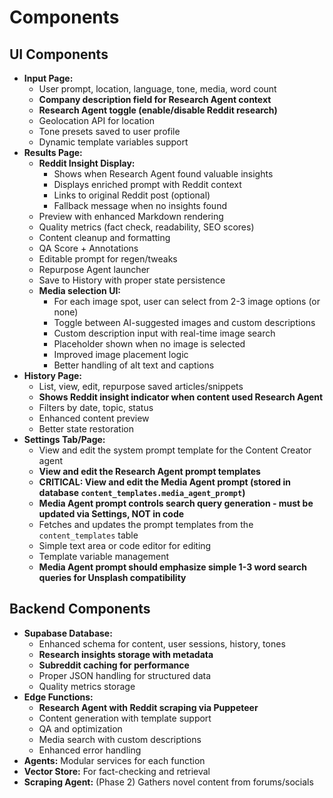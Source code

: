 # Components

## UI Components
- **Input Page:**
  - User prompt, location, language, tone, media, word count
  - **Company description field for Research Agent context**
  - **Research Agent toggle (enable/disable Reddit research)**
  - Geolocation API for location
  - Tone presets saved to user profile
  - Dynamic template variables support
- **Results Page:**
  - **Reddit Insight Display:**
    - Shows when Research Agent found valuable insights
    - Displays enriched prompt with Reddit context
    - Links to original Reddit post (optional)
    - Fallback message when no insights found
  - Preview with enhanced Markdown rendering
  - Quality metrics (fact check, readability, SEO scores)
  - Content cleanup and formatting
  - QA Score + Annotations
  - Editable prompt for regen/tweaks
  - Repurpose Agent launcher
  - Save to History with proper state persistence
  - **Media selection UI:** 
    - For each image spot, user can select from 2-3 image options (or none)
    - Toggle between AI-suggested images and custom descriptions
    - Custom description input with real-time image search
    - Placeholder shown when no image is selected
    - Improved image placement logic
    - Better handling of alt text and captions
- **History Page:**
  - List, view, edit, repurpose saved articles/snippets
  - **Shows Reddit insight indicator when content used Research Agent**
  - Filters by date, topic, status
  - Enhanced content preview
  - Better state restoration
- **Settings Tab/Page:**
  - View and edit the system prompt template for the Content Creator agent
  - **View and edit the Research Agent prompt templates**
  - **CRITICAL: View and edit the Media Agent prompt (stored in database `content_templates.media_agent_prompt`)**
  - **Media Agent prompt controls search query generation - must be updated via Settings, NOT in code**
  - Fetches and updates the prompt templates from the `content_templates` table
  - Simple text area or code editor for editing
  - Template variable management
  - **Media Agent prompt should emphasize simple 1-3 word search queries for Unsplash compatibility**

## Backend Components
- **Supabase Database:** 
  - Enhanced schema for content, user sessions, history, tones
  - **Research insights storage with metadata**
  - **Subreddit caching for performance**
  - Proper JSON handling for structured data
  - Quality metrics storage
- **Edge Functions:** 
  - **Research Agent with Reddit scraping via Puppeteer**
  - Content generation with template support
  - QA and optimization
  - Media search with custom descriptions
  - Enhanced error handling
- **Agents:** Modular services for each function
- **Vector Store:** For fact-checking and retrieval
- **Scraping Agent:** (Phase 2) Gathers novel content from forums/socials
